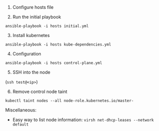 1. Configure hosts file

2. Run the initial playbook

  `ansible-playbook -i hosts initial.yml`

3. Install kubernetes

  `ansible-playbook -i hosts kube-dependencies.yml`

4. Configuration

  `ansible-playbook -i hosts control-plane.yml`


5. SSH into the node 

  (`ssh test@<ip>`)

6. Remove control node taint

  `kubectl taint nodes --all node-role.kubernetes.io/master-`
  
Miscellaneous:
- Easy way to list node information: `virsh net-dhcp-leases --network default`
